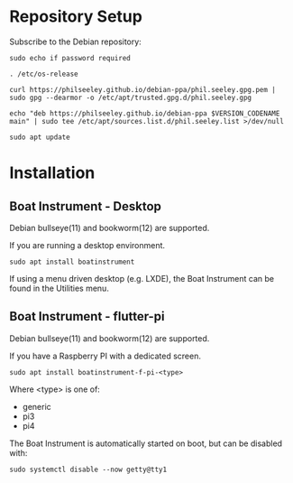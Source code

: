 # Repository Setup

Subscribe to the Debian repository:

```shell
sudo echo if password required

. /etc/os-release

curl https://philseeley.github.io/debian-ppa/phil.seeley.gpg.pem | sudo gpg --dearmor -o /etc/apt/trusted.gpg.d/phil.seeley.gpg

echo "deb https://philseeley.github.io/debian-ppa $VERSION_CODENAME main" | sudo tee /etc/apt/sources.list.d/phil.seeley.list >/dev/null

sudo apt update
```

# Installation

## Boat Instrument - Desktop

Debian bullseye(11) and bookworm(12) are supported.

If you are running a desktop environment.

```shell
sudo apt install boatinstrument
```
If using a menu driven desktop (e.g. LXDE), the Boat Instrument can be found in the Utilities menu.

## Boat Instrument - flutter-pi

Debian bullseye(11) and bookworm(12) are supported.

If you have a Raspberry PI with a dedicated screen.

```shell
sudo apt install boatinstrument-f-pi-<type>
```
Where \<type> is one of:
- generic
- pi3
- pi4

The Boat Instrument is automatically started on boot, but can be disabled with:
```shell
sudo systemctl disable --now getty@tty1
```
